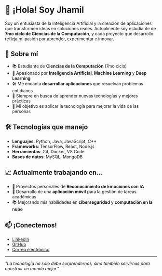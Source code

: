 # 👋 ¡Hola! Soy Jhamil

Soy un entusiasta de la Inteligencia Artificial y la creación de aplicaciones que transformen ideas en soluciones reales. Actualmente soy estudiante de **7mo ciclo de Ciencias de la Computación**, y cada proyecto que desarrollo refleja mi pasión por aprender, experimentar e innovar.

## 🚀 Sobre mí

- 📚 Estudiante de **Ciencias de la Computación** (7mo ciclo)
- 🤖 Apasionado por **Inteligencia Artificial**, **Machine Learning** y **Deep Learning**
- 🛠️ Me encanta **desarrollar aplicaciones** que resuelvan problemas cotidianos
- 🌱 Siempre en busca de aprender nuevas tecnologías y mejores prácticas
- 🎯 Mi objetivo es aplicar la tecnología para mejorar la vida de las personas

## 🛠️ Tecnologías que manejo

- **Lenguajes**: Python, Java, JavaScript, C++
- **Frameworks**: TensorFlow, React, Node.js
- **Herramientas**: Git, Docker, VS Code
- **Bases de datos**: MySQL, MongoDB

## 📈 Actualmente trabajando en...

- 🧠 Proyectos personales de **Reconocimiento de Emociones con IA**
- 📱 Desarrollo de una **aplicación móvil** para la gestión de tareas académicas
- 📚 Mejorando mis habilidades en **ciberseguridad** y **computación en la nube**

## 📫 ¡Conectemos!

- [LinkedIn](https://www.linkedin.com/)
- [GitHub](https://github.com/tu_usuario)
- [Correo electrónico](mailto:tuemail@example.com)

---

_"La tecnología no solo debe sorprendernos, sino también servirnos para construir un mundo mejor."_
